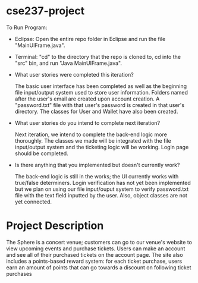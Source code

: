# cse237-project

To Run Program:

- Eclipse: Open the entire repo folder in Eclipse and run the file "MainUIFrame.java". 

- Terminal: "cd" to the directory that the repo is cloned to, cd into the "src" bin, and run "Java MainUIFrame.java".

- What user stories were completed this iteration?
	
	The basic user interface has been completed as well as the beginning file input/output system used to store user information. Folders named after the user's email are created upon account creation. A "password.txt" file with that user's password is created in that user's directory. The classes for User and Wallet have also been created.

- What user stories do you intend to complete next iteration?
	
	Next iteration, we intend to complete the back-end logic more thoroughly. The classes we made will be integrated with the file input/output system and the ticketing logic will be working. Login page should be completed. 

- Is there anything that you implemented but doesn't currently work?
	
	The back-end logic is still in the works; the UI currently works with true/false determiners. Login verification has not yet been implemented but we plan on using our file input/ouput system to verify password.txt file with the text field inputted by the user. Also, object classes are not yet connected.

# Project Description
The Sphere is a concert venue; customers can go to our venue's website to view upcoming events and purchase tickets. Users can make an account and see all of their purchased tickets on the account page. The site also includes a points-based reward system: for each ticket purchase, users earn an amount of points that can go towards a discount on following ticket purchases
